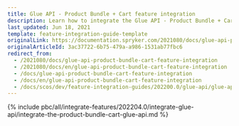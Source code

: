 ```yaml
---
title: Glue API - Product Bundle + Cart feature integration
description: Learn how to integrate the Glue API - Product Bundle + Cart feature into a Spryker project.
last_updated: Jun 18, 2021
template: feature-integration-guide-template
originalLink: https://documentation.spryker.com/2021080/docs/glue-api-product-bundle-cart-feature-integration
originalArticleId: 3ac37722-6b75-479a-a986-1531ab77fbc6
redirect_from:
  - /2021080/docs/glue-api-product-bundle-cart-feature-integration
  - /2021080/docs/en/glue-api-product-bundle-cart-feature-integration
  - /docs/glue-api-product-bundle-cart-feature-integration
  - /docs/en/glue-api-product-bundle-cart-feature-integration
  - /docs/scos/dev/feature-integration-guides/202200.0/glue-api/glue-api-product-bundle-cart-feature-integration.html
---
```


{% include pbc/all/integrate-features/202204.0/integrate-glue-api/integrate-the-product-bundle-cart-glue-api.md %} <!-- To edit, see /_includes/pbc/all/integrate-features/202204.0/integrate-glue-api/integrate-the-product-bundle-cart-glue-api.md -->

